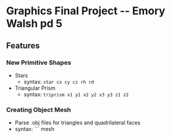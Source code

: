 # Graphics Final Project -- Emory Walsh pd 5
## Features
### New Primitive Shapes ###
- Stars
  - syntax: ``` star cx cy cz rh rd ```
- Triangular Prism
  - syntax: ``` triprism x1 y1 x2 y2 x3 y3 z1 z2 ```

### Creating Object Mesh ###
- Parse .obj files for triangles and quadrilateral faces
- syntax: ``` mesh <obj file name>
